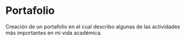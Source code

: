 # Portafolio
Creación de un portafolio en el cual describo algunas de las actividades más importantes en mi vida académica. 
